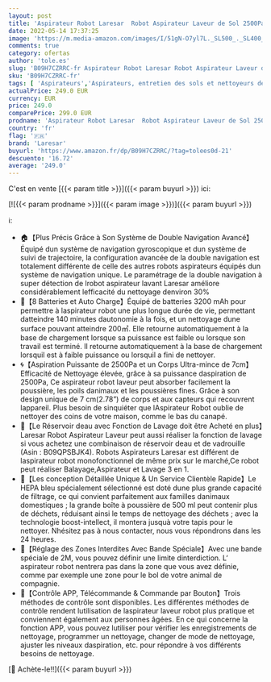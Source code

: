 ```yaml
---
layout: post
title: 'Aspirateur Robot Laresar  Robot Aspirateur Laveur de Sol 2500Pa 3 en 1  avec Capteur de Traçage de Chemin et Gyro Dual Navigation  Compatible avec Alexa Ultra-Mince  Réservoir d eau Vendu Séparément '
date: 2022-05-14 17:37:25
image: 'https://m.media-amazon.com/images/I/51gN-O7yl7L._SL500_._SL400_.jpg'
comments: true
category: ofertas
author: 'tole.es'
slug: 'B09H7CZRRC-fr Aspirateur Robot Laresar Robot Aspirateur Laveur de Sol...'
sku: 'B09H7CZRRC-fr'
tags: [ 'Aspirateurs','Aspirateurs, entretien des sols et nettoyeurs de vitres','Cuisine et Maison','Robots aspirateurs','laresar','🇫🇷', ]
actualPrice: 249.0 EUR
currency: EUR
price: 249.0
comparePrice: 299.0 EUR
prodname: 'Aspirateur Robot Laresar  Robot Aspirateur Laveur de Sol 2500Pa 3 en 1  avec Capteur de Traçage de Chemin et Gyro Dual Navigation  Compatible avec Alexa Ultra-Mince  Réservoir d eau Vendu Séparément '
country: 'fr'
flag: '🇫🇷'
brand: 'Laresar'
buyurl: 'https://www.amazon.fr/dp/B09H7CZRRC/?tag=tolees0d-21'
descuento: '16.72'
average: '249.0'
---
```


C'est en vente [{{< param title >}}]({{< param buyurl >}}) ici:

[![{{< param prodname >}}]({{< param image >}})]({{< param buyurl >}})

ℹ️:

- 🏠【Plus Précis Grâce à Son Système de Double Navigation Avancé】Équipé dun système de navigation gyroscopique et dun système de suivi de trajectoire, la configuration avancée de la double navigation est totalement différente de celle des autres robots aspirateurs équipés dun système de navigation unique. Le paramétrage de la double navigation à super détection de lrobot aspirateur lavant Laresar améliore considérablement lefficacité du nettoyage denviron 30%
- 🔋【8 Batteries et Auto Charge】Équipé de batteries 3200 mAh pour permettre à laspirateur robot une plus longue durée de vie, permettant datteindre 140 minutes dautonomie à la fois, et un nettoyage dune surface pouvant atteindre 200㎡. Elle retourne automatiquement à la base de chargement lorsque sa puissance est faible ou lorsque son travail est terminé. Il retourne automatiquement à la base de chargement lorsquil est à faible puissance ou lorsquil a fini de nettoyer.
- 🌀【Aspiration Puissante de 2500Pa et un Corps Ultra-mince de 7cm】Efficacité de Nettoyage élevée, grâce à sa puissance daspiration de 2500Pa, Ce aspirateur robot laveur peut absorber facilement la poussière, les poils danimaux et les poussières fines. Grâce à son design unique de 7 cm(2.78”) de corps et aux capteurs qui recouvrent lappareil. Plus besoin de sinquiéter que lAspirateur Robot oublie de nettoyer des coins de votre maison, comme le bas du canapé.
- 💎【Le Réservoir deau avec Fonction de Lavage doit être Acheté en plus】Laresar Robot Aspirateur Laveur peut aussi réaliser la fonction de lavage si vous achetez une combinaison de réservoir deau et de vadrouille (Asin : B09QPSBJK4). Robots Aspirateurs Laresar est différent de laspirateur robot monofonctionnel de même prix sur le marché,Ce robot peut réaliser Balayage,Aspirateur et Lavage 3 en 1.
- 🎁【Les conception Détaillée Unique & Un Service Clientèle Rapide】Le HEPA bleu spécialement sélectionné est doté dune plus grande capacité de filtrage, ce qui convient parfaitement aux familles danimaux domestiques ; la grande boîte à poussière de 500 ml peut contenir plus de déchets, réduisant ainsi le temps de nettoyage des déchets ; avec la technologie boost-intellect, il montera jusquà votre tapis pour le nettoyer. Nhésitez pas à nous contacter, nous vous répondrons dans les 24 heures.
- 🔰【Réglage des Zones Interdites Avec Bande Spéciale】Avec une bande spéciale de 2M, vous pouvez définir une limite dinterdiction. L‘ aspirateur robot nentrera pas dans la zone que vous avez définie, comme par exemple une zone pour le bol de votre animal de compagnie.
- 📱【Contrôle APP, Télécommande & Commande par Bouton】Trois méthodes de contrôle sont disponibles. Les différentes méthodes de contrôle rendent lutilisation de laspirateur laveur robot plus pratique et conviennent également aux personnes âgées. En ce qui concerne la fonction APP, vous pouvez lutiliser pour vérifier les enregistrements de nettoyage, programmer un nettoyage, changer de mode de nettoyage, ajuster les niveaux daspiration, etc. pour répondre à vos différents besoins de nettoyage.

[🛒 Achète-le!!]({{< param buyurl >}})
